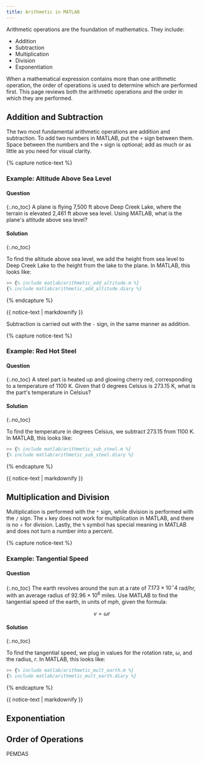 ```yaml
---
title: Arithmetic in MATLAB
---
```


Arithmetic operations are the foundation of mathematics. They include:

* Addition
* Subtraction
* Multiplication
* Division
* Exponentiation

When a mathematical expression contains more than one arithmetic operation,
the order of operations is used to determine which are performed first.
This page reviews both the arithmetic operations and the order in which they are performed.

## Addition and Subtraction

The two most fundamental arithmetic operations are addition and subtraction.
To add two numbers in MATLAB, put the `+` sign between them.
Space between the numbers and the `+` sign is optional; add as much or as little as you need for visual clarity.

{% capture notice-text %}
### Example: Altitude Above Sea Level
#### Question
{:.no_toc}
A plane is flying 7,500 ft above Deep Creek Lake, where the terrain is elevated 2,461 ft above sea level.
Using MATLAB, what is the plane's altitude above sea level?


#### Solution
{:.no_toc}

To find the altitude above sea level, we add the height from sea level to Deep Creek Lake to the height
from the lake to the plane.
In MATLAB, this looks like:

```matlab
>> {% include matlab/arithmetic_add_altitude.m %}
{% include matlab/arithmetic_add_altitude.diary %}
```
{% endcapture %}

<div class="notice--info">{{ notice-text | markdownify }}</div>

Subtraction is carried out with the `-` sign, in the same manner as addition.

{% capture notice-text %}
### Example: Red Hot Steel
#### Question
{:.no_toc}
A steel part is heated up and glowing cherry red, corresponding to a temperature of 1100 K.
Given that 0 degrees Celsius is 273.15 K, what is the part's temperature in Celsius?

#### Solution
{:.no_toc}

To find the temperature in degrees Celsius, we subtract 273.15 from 1100 K.
In MATLAB, this looks like:

```matlab
>> {% include matlab/arithmetic_sub_steel.m %}
{% include matlab/arithmetic_sub_steel.diary %}
```
{% endcapture %}

<div class="notice--info">{{ notice-text | markdownify }}</div>

## Multiplication and Division

Multiplication is performed with the `*` sign,
while division is performed with the `/` sign.
The `x` key does not work for multiplication in MATLAB,
and there is no ÷ for division.
Lastly, the `%` symbol has special meaning in MATLAB and does not turn a number into a percent.

{% capture notice-text %}
### Example: Tangential Speed
#### Question
{:.no_toc}
The earth revolves around the sun at a rate of $7.173\times 10^-4$ rad/hr,
with an average radius of $92.96\times 10^6$ miles.
Use MATLAB to find the tangential speed of the earth, in units of mph, given the formula:

$$v = \omega r$$

#### Solution
{:.no_toc}

To find the tangential speed, we plug in values for the rotation rate, $\omega$, and the
radius, $r$.
In MATLAB, this looks like:

```matlab
>> {% include matlab/arithmetic_mult_earth.m %}
{% include matlab/arithmetic_mult_earth.diary %}
```
{% endcapture %}

<div class="notice--info">{{ notice-text | markdownify }}</div>


## Exponentiation

## Order of Operations

PEMDAS
